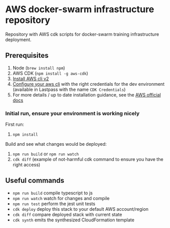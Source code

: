 # AWS docker-swarm infrastructure repository
Repository with AWS cdk scripts for docker-swarm training infrastructure deployment.

## Prerequisites

1. Node (`brew install npm`)
1. AWS CDK (`npm install -g aws-cdk`)
1. [Install AWS cli v2](https://docs.aws.amazon.com/cli/latest/userguide/install-cliv2-mac.html)
1. [Configure your aws cli](https://docs.aws.amazon.com/cli/latest/userguide/cli-chap-configure.html#cli-quick-configuration) with the right credentials for the dev environment (available in Lastpass with the name `CDK Credentials`)
1. For more details / up to date installation guidance, see the [AWS official docs](https://docs.aws.amazon.com/cdk/latest/guide/getting_started.html)

### Initial run, ensure your environment is working nicely

First run:
1. `npm install`

Build and see what changes would be deployed:
1. `npm run build` or `npm run watch`
1. `cdk diff` (example of not-harmful cdk command to ensure you have the right access)

## Useful commands

 * `npm run build`   compile typescript to js
 * `npm run watch`   watch for changes and compile
 * `npm run test`    perform the jest unit tests
 * `cdk deploy`      deploy this stack to your default AWS account/region
 * `cdk diff`        compare deployed stack with current state
 * `cdk synth`       emits the synthesized CloudFormation template